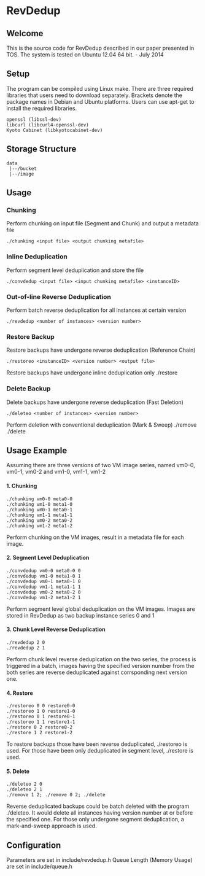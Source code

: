 # RevDedup

## Welcome

This is the source code for RevDedup described in our paper presented in TOS.
The system is tested on Ubuntu 12.04 64 bit.  - July 2014

## Setup

The program can be compiled using Linux make. There are three required libraries
that users need to download separately. Brackets denote the package names in
Debian and Ubuntu platforms. Users can use apt-get to install the required
libraries.

	openssl (libssl-dev)
	libcurl (libcurl4-openssl-dev)
	Kyoto Cabinet (libkyotocabinet-dev)

## Storage Structure
	data
	 |--/bucket
	 |--/image

## Usage

### Chunking
Perform chunking on input file (Segment and Chunk) and output a metadata file

	./chunking <input file> <output chunking metafile>

### Inline Deduplication
Perform segment level deduplication and store the file

	./convdedup <input file> <input chunking metafile> <instanceID>

### Out-of-line Reverse Deduplication
Perform batch reverse deduplication for all instances at certain version

	./revdedup <number of instances> <version number>

### Restore Backup
Restore backups have undergone reverse deduplication (Reference Chain)

	./restoreo <instanceID> <version number> <output file>

Restore backups have undergone inline deduplication only
	./restore <instanceID> <version number> <output file>

### Delete Backup
Delete backups have undergone reverse deduplication (Fast Deletion)

	./deleteo <number of instances> <version number>

Perform deletion with conventional deduplication (Mark & Sweep)
	./remove <instanceID> <version number>
	./delete

## Usage Example
Assuming there are three versions of two VM image series, named vm0-0, vm0-1, vm0-2 and vm1-0, vm1-1, vm1-2

#### 1. Chunking ####
	./chunking vm0-0 meta0-0
	./chunking vm1-0 meta1-0
  	./chunking vm0-1 meta0-1
  	./chunking vm1-1 meta1-1
  	./chunking vm0-2 meta0-2
  	./chunking vm1-2 meta1-2

Perform chunking on the VM images, result in a metadata file for each image.

#### 2. Segment Level Deduplication ####
	./convdedup vm0-0 meta0-0 0
	./convdedup vm1-0 meta1-0 1
	./convdedup vm0-1 meta0-1 0
	./convdedup vm1-1 meta1-1 1
	./convdedup vm0-2 meta0-2 0
	./convdedup vm1-2 meta1-2 1

Perform segment level global deduplication on the VM images. Images are stored
in RevDedup as two backup instance series 0 and 1

#### 3. Chunk Level Reverse Deduplication ####
	./revdedup 2 0
	./revdedup 2 1

Perform chunk level reverse deduplcation on the two series, the process is
triggered in a batch, images having the specified version number from the both
series are reverse deduplicated against corrsponding next version one.

#### 4. Restore ####
	./restoreo 0 0 restore0-0
	./restoreo 1 0 restore1-0
	./restoreo 0 1 restore0-1
	./restoreo 1 1 restore1-1
	./restore 0 2 restore0-2
	./restore 1 2 restore1-2

To restore backups those have been reverse deduplicated, ./restoreo is used. For
those have been only deduplicated in segment level, ./restore is used.


#### 5. Delete ####
	./deleteo 2 0
	./deleteo 2 1
	./remove 1 2; ./remove 0 2; ./delete

Reverse deduplicated backups could be batch deleted with the program ./deleteo.
It would delete all instances having version number at or before the specified
one. For those only undergone segment deduplication, a mark-and-sweep approach
is used.

## Configuration
Parameters are set in include/revdedup.h
Queue Length (Memory Usage) are set in include/queue.h
